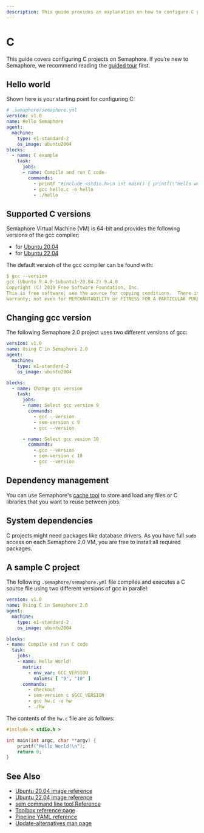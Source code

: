 ```yaml
---
description: This guide provides an explanation on how to configure C projects on Semaphore 2.0. It provides example projects as well that should help you get started.
---
```


# C

This guide covers configuring C projects on Semaphore.
If you’re new to Semaphore, we recommend reading the
[guided tour](https://docs.semaphoreci.com/guided-tour/getting-started/) first.


## Hello world

Shown here is your starting point for configuring C:
```yaml
# .semaphore/semaphore.yml
version: v1.0
name: Hello Semaphore
agent:
  machine:
    type: e1-standard-2
    os_image: ubuntu2004
blocks:
  - name: C example
    task:
      jobs:
      - name: Compile and run C code
        commands:
          - printf "#include <stdio.h>\n int main() { printf(\"Hello world\"); return 0; }" > hello.c
          - gcc hello.c -o hello
          - ./hello
```

## Supported C versions

Semaphore Virtual Machine (VM) is 64-bit and provides the following versions of the
gcc compiler:

- for [Ubuntu 20.04](https://docs.semaphoreci.com/ci-cd-environment/ubuntu-20.04-image/#compilers)
- for [Ubuntu 22.04](https://docs.semaphoreci.com/ci-cd-environment/ubuntu-22.04-image/#compilers)

The default version of the gcc compiler can be found with:

``` yaml
$ gcc --version
gcc (Ubuntu 9.4.0-1ubuntu1~20.04.2) 9.4.0
Copyright (C) 2019 Free Software Foundation, Inc.
This is free software; see the source for copying conditions.  There is NO
warranty; not even for MERCHANTABILITY or FITNESS FOR A PARTICULAR PURPOSE
```

## Changing gcc version

The following Semaphore 2.0 project uses two different versions of gcc:

``` yaml
version: v1.0
name: Using C in Semaphore 2.0
agent:
  machine:
    type: e1-standard-2
    os_image: ubuntu2004

blocks:
  - name: Change gcc version
    task:
      jobs:
      - name: Select gcc version 9
        commands:
          - gcc --version
          - sem-version c 9
          - gcc --version

      - name: Select gcc vesion 10
        commands:
          - gcc --version
          - sem-version c 10
          - gcc --version
```

## Dependency management

You can use Semaphore's [cache tool](https://docs.semaphoreci.com/reference/toolbox-reference/#cache)
to store and load any files or C libraries that you want to reuse between jobs.

## System dependencies

C projects might need packages like database drivers. As you have full `sudo`
access on each Semaphore 2.0 VM, you are free to install all required packages.

## A sample C project

The following `.semaphore/semaphore.yml` file compiles and executes a C source
file using two different versions of gcc in parallel:

``` yaml
version: v1.0
name: Using C in Semaphore 2.0
agent:
  machine:
    type: e1-standard-2
    os_image: ubuntu2004

blocks:
- name: Compile and run C code
  task:
    jobs:
    - name: Hello World!
      matrix:
        - env_var: GCC_VERSION
          values: [ "9", "10" ]
      commands:
        - checkout
        - sem-version c $GCC_VERSION
        - gcc hw.c -o hw
        - ./hw
```

The contents of the `hw.c` file are as follows:

``` c
#include < stdio.h >

int main(int argc, char **argv) {
    printf("Hello World!\n");
    return 0;
}
```

## See Also

- [Ubuntu 20.04 image reference](https://docs.semaphoreci.com/ci-cd-environment/ubuntu-20.04-image/)
- [Ubuntu 22.04 image reference](https://docs.semaphoreci.com/ci-cd-environment/ubuntu-22.04-image/)
- [sem command line tool Reference](https://docs.semaphoreci.com/reference/sem-command-line-tool/)
- [Toolbox reference page](https://docs.semaphoreci.com/reference/toolbox-reference/)
- [Pipeline YAML reference](https://docs.semaphoreci.com/reference/pipeline-yaml-reference/)
- [Update-alternatives man page](http://manpages.ubuntu.com/manpages/trusty/man8/update-alternatives.8.html)
